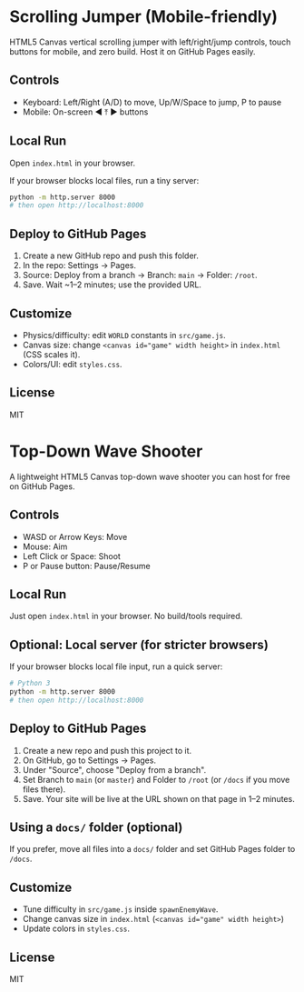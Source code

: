 Scrolling Jumper (Mobile-friendly)
==================================

HTML5 Canvas vertical scrolling jumper with left/right/jump controls, touch buttons for mobile, and zero build. Host it on GitHub Pages easily.

Controls
--------
- Keyboard: Left/Right (A/D) to move, Up/W/Space to jump, P to pause
- Mobile: On-screen ◀ ⤒ ▶ buttons

Local Run
---------
Open `index.html` in your browser.

If your browser blocks local files, run a tiny server:

```bash
python -m http.server 8000
# then open http://localhost:8000
```

Deploy to GitHub Pages
----------------------
1. Create a new GitHub repo and push this folder.
2. In the repo: Settings → Pages.
3. Source: Deploy from a branch → Branch: `main` → Folder: `/root`.
4. Save. Wait ~1–2 minutes; use the provided URL.

Customize
---------
- Physics/difficulty: edit `WORLD` constants in `src/game.js`.
- Canvas size: change `<canvas id="game" width height>` in `index.html` (CSS scales it).
- Colors/UI: edit `styles.css`.

License
-------
MIT

Top-Down Wave Shooter
======================

A lightweight HTML5 Canvas top-down wave shooter you can host for free on GitHub Pages.

Controls
--------
- WASD or Arrow Keys: Move
- Mouse: Aim
- Left Click or Space: Shoot
- P or Pause button: Pause/Resume

Local Run
---------
Just open `index.html` in your browser. No build/tools required.

Optional: Local server (for stricter browsers)
----------------------------------------------
If your browser blocks local file input, run a quick server:

```bash
# Python 3
python -m http.server 8000
# then open http://localhost:8000
```

Deploy to GitHub Pages
----------------------
1. Create a new repo and push this project to it.
2. On GitHub, go to Settings → Pages.
3. Under "Source", choose "Deploy from a branch".
4. Set Branch to `main` (or `master`) and Folder to `/root` (or `/docs` if you move files there).
5. Save. Your site will be live at the URL shown on that page in 1–2 minutes.

Using a `docs/` folder (optional)
---------------------------------
If you prefer, move all files into a `docs/` folder and set GitHub Pages folder to `/docs`.

Customize
---------
- Tune difficulty in `src/game.js` inside `spawnEnemyWave`.
- Change canvas size in `index.html` (`<canvas id="game" width height>`)
- Update colors in `styles.css`.

License
-------
MIT


